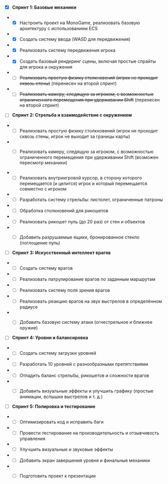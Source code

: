 - [x] **Спринт 1: Базовые механики**
- - [x] Настроить проект на MonoGame, реализовать базовую архитектуру с использованием ECS
- - [x] Создать систему ввода (WASD для передвижения)
- - [x] Реализовать систему передвижения игрока
- - [x] Создать базовый рендеринг сцены, включая простые спрайты для игрока и окружения
- - [ ] ~~Реализовать простую физику столкновений (игрок не проходит сквозь стены)~~ (перенесен на второй спринт)
- - [ ] ~~Реализовать камеру, следящую за игроком, с возможностью ограниченного перемещения при удерживании Shift~~ (перенесен на второй спринт)

- [ ] **Спринт 2: Стрельба и взаимодействие с окружением**
- - [ ] Реализовать простую физику столкновений (игрок не проходит сквозь стены, игрок не выходит за границы карты)
- - [ ] Реализовать камеру, следящую за игроком, с возможностью ограниченного перемещения при удерживании Shift (возможен пересмотр механики)

    
- - [ ] Реализовать внутриигровой курсор, в сторону которого перемещается (и целится) игрок и который перемещается совместно с игроком
- - [ ] Разработать систему стрельбы: пистолет, ограниченные патроны
- - [ ] Обработка столкновений для рикошетов
- - [ ] Реализовать рикошет пуль (до 20 раз) от стен и объектов
- - [ ] Добавить разрушаемые ящики, бронированное стекло (поглощение пуль)


- [ ] **Спринт 3: Искусственный интеллект врагов**
- - [ ] Создать систему врагов
- - [ ] Реализовать патрулирование врагов по заданным маршрутам
- - [ ] Реализовать систему поля зрения врагов
- - [ ] Реализовать реакцию врагов на звук выстрелов в определённом радиусе
- - [ ] Добавить базовую систему атаки (огнестрельное и ближнее оружие)


- [ ] **Спринт 4: Уровни и балансировка**
- - [ ] Создать систему загрузки уровней
- - [ ] Разработать 10 уровней с разнообразными препятствиями
- - [ ] Отладить баланс стрельбы, рикошетов и сложности врагов
- - [ ] Добавить визуальные эффекты и улучшить графику (простые анимации, вспышки выстрелов и т. д.)


- [ ] **Спринт 5: Полировка и тестирование**
- - [ ] Оптимизировать код и исправить баги
- - [ ] Провести тестирование на производительность и отзывчивость управления
- - [ ] Улучшить визуальные и звуковые эффекты
- - [ ] Добавить экран завершения уровня и финальные механики
- - [ ] Подготовить проект к презентации

